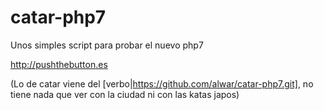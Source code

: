 # catar-php7
Unos simples script para probar el nuevo php7

http://pushthebutton.es

(Lo de catar viene del [verbo|https://github.com/alwar/catar-php7.git], no tiene nada que ver con la ciudad ni con las katas japos)